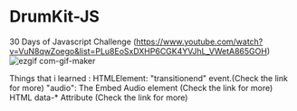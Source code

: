 # DrumKit-JS
 30 Days of Javascript Challenge (https://www.youtube.com/watch?v=VuN8qwZoego&list=PLu8EoSxDXHP6CGK4YVJhL_VWetA865GOH)
 <br>
 ![ezgif com-gif-maker](https://user-images.githubusercontent.com/50294199/103650622-5de32c80-4f71-11eb-9e2c-486ca0a8e075.gif)
 
 Things that i learned :
HTMLElement: "transitionend" event.(Check the link for more)
"audio": The Embed Audio element (Check the link for more)
HTML data-* Attribute (Check the link for more)

